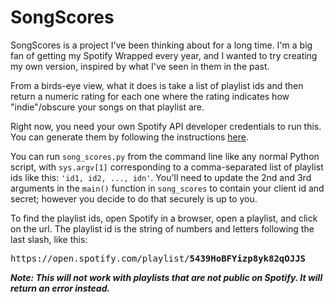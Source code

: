 # SongScores

SongScores is a project I've been thinking about for a long time. I'm a big fan of getting my Spotify Wrapped every year, and I wanted to try creating my own version, inspired by what I've seen in them in the past.

From a birds-eye view, what it does is take a list of playlist ids and then return a numeric rating for each one where the rating indicates how "indie"/obscure your songs on that playlist are. 

Right now, you need your own Spotify API developer credentials to run this. You can generate them by following the instructions [here](https://developer.spotify.com/documentation/web-api/tutorials/getting-started). 

You can run `song_scores.py` from the command line like any normal Python script, with `sys.argv[1]` corresponding to a comma-separated list of playlist ids like this: `'id1, id2, ..., idn'`. You'll need to update the 2nd and 3rd arguments in the `main()` function in `song_scores` to contain your client id and secret; however you decide to do that securely is up to you.

To find the playlist ids, open Spotify in a browser, open a playlist, and click on the url. The playlist id is the string of numbers and letters following the last slash, like this: 
<pre>
https://open.spotify.com/playlist/<b>5439HoBFYizp8yk82qOJJS<b>
</pre>

*Note: This will not work with playlists that are not public on Spotify. It will return an error instead.*